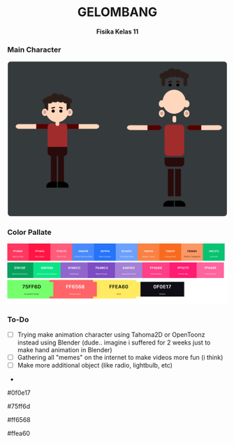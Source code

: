 <h1 align="center">GELOMBANG</h1>

<p align="center"><b>Fisika Kelas 11</b></p>

### Main Character
![](https://github.com/iansyahr/ManimProject/raw/main/Gelombang/character.png)

### Color Pallate
![](https://github.com/iansyahr/ManimProject/raw/main/Gelombang/gambar.png)

### To-Do
- [ ] Trying make animation character using Tahoma2D or OpenToonz instead using Blender (dude.. imagine i suffered for 2 weeks just to make hand animation in Blender)
- [ ] Gathering all "memes" on the internet to make videos more fun (i think)
- [ ] Make more additional object (like radio, lightbulb, etc)
- 
#0f0e17

#75ff6d

#ff6568

#ffea60
